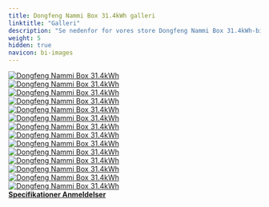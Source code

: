```yaml
---
title: Dongfeng Nammi Box 31.4kWh galleri
linktitle: "Galleri"
description: "Se nedenfor for vores store Dongfeng Nammi Box 31.4kWh-billedgalleri. Klik på billederne for versioner i høj opløsning."
weight: 5
hidden: true
navicon: bi-images
---
```

<!-- markdownlint-disable MD033 -->
<div class="row" id ="my-gallery">
	<div class="pswp-grid-item col-6 col-md-4">
		<a href="https://media.evkx.net/multimedia/models/dongfeng/nammi_box/nammi_box_31.4kwh/details_1.jpg"
data-pswp-src="https://media.evkx.net/multimedia/models/dongfeng/nammi_box/nammi_box_31.4kwh/details_1.jpg"
data-pswp-width="3000"
data-pswp-height="2250" 
target="_blank">
			<img src="https://media.evkx.net/multimedia/models/dongfeng/nammi_box/nammi_box_31.4kwh/details_1_xst.jpg" alt="Dongfeng Nammi Box 31.4kWh" class="img-fluid " />
		</a>
	</div>
	<div class="pswp-grid-item col-6 col-md-4">
		<a href="https://media.evkx.net/multimedia/models/dongfeng/nammi_box/nammi_box_31.4kwh/exterior_1.jpg"
data-pswp-src="https://media.evkx.net/multimedia/models/dongfeng/nammi_box/nammi_box_31.4kwh/exterior_1.jpg"
data-pswp-width="3000"
data-pswp-height="2000" 
target="_blank">
			<img src="https://media.evkx.net/multimedia/models/dongfeng/nammi_box/nammi_box_31.4kwh/exterior_1_xst.jpg" alt="Dongfeng Nammi Box 31.4kWh" class="img-fluid " />
		</a>
	</div>
	<div class="pswp-grid-item col-6 col-md-4">
		<a href="https://media.evkx.net/multimedia/models/dongfeng/nammi_box/nammi_box_31.4kwh/exterior_2.jpg"
data-pswp-src="https://media.evkx.net/multimedia/models/dongfeng/nammi_box/nammi_box_31.4kwh/exterior_2.jpg"
data-pswp-width="3000"
data-pswp-height="2000" 
target="_blank">
			<img src="https://media.evkx.net/multimedia/models/dongfeng/nammi_box/nammi_box_31.4kwh/exterior_2_xst.jpg" alt="Dongfeng Nammi Box 31.4kWh" class="img-fluid " />
		</a>
	</div>
	<div class="pswp-grid-item col-6 col-md-4">
		<a href="https://media.evkx.net/multimedia/models/dongfeng/nammi_box/nammi_box_31.4kwh/exterior_3.jpg"
data-pswp-src="https://media.evkx.net/multimedia/models/dongfeng/nammi_box/nammi_box_31.4kwh/exterior_3.jpg"
data-pswp-width="1920"
data-pswp-height="1083" 
target="_blank">
			<img src="https://media.evkx.net/multimedia/models/dongfeng/nammi_box/nammi_box_31.4kwh/exterior_3_xst.jpg" alt="Dongfeng Nammi Box 31.4kWh" class="img-fluid " />
		</a>
	</div>
	<div class="pswp-grid-item col-6 col-md-4">
		<a href="https://media.evkx.net/multimedia/models/dongfeng/nammi_box/nammi_box_31.4kwh/exterior_4.jpg"
data-pswp-src="https://media.evkx.net/multimedia/models/dongfeng/nammi_box/nammi_box_31.4kwh/exterior_4.jpg"
data-pswp-width="1920"
data-pswp-height="1230" 
target="_blank">
			<img src="https://media.evkx.net/multimedia/models/dongfeng/nammi_box/nammi_box_31.4kwh/exterior_4_xst.jpg" alt="Dongfeng Nammi Box 31.4kWh" class="img-fluid " />
		</a>
	</div>
	<div class="pswp-grid-item col-6 col-md-4">
		<a href="https://media.evkx.net/multimedia/models/dongfeng/nammi_box/nammi_box_31.4kwh/frontseats_1.jpg"
data-pswp-src="https://media.evkx.net/multimedia/models/dongfeng/nammi_box/nammi_box_31.4kwh/frontseats_1.jpg"
data-pswp-width="2600"
data-pswp-height="1459" 
target="_blank">
			<img src="https://media.evkx.net/multimedia/models/dongfeng/nammi_box/nammi_box_31.4kwh/frontseats_1_xst.jpg" alt="Dongfeng Nammi Box 31.4kWh" class="img-fluid " />
		</a>
	</div>
	<div class="pswp-grid-item col-6 col-md-4">
		<a href="https://media.evkx.net/multimedia/models/dongfeng/nammi_box/nammi_box_31.4kwh/frontseats_2.jpg"
data-pswp-src="https://media.evkx.net/multimedia/models/dongfeng/nammi_box/nammi_box_31.4kwh/frontseats_2.jpg"
data-pswp-width="3000"
data-pswp-height="1674" 
target="_blank">
			<img src="https://media.evkx.net/multimedia/models/dongfeng/nammi_box/nammi_box_31.4kwh/frontseats_2_xst.jpg" alt="Dongfeng Nammi Box 31.4kWh" class="img-fluid " />
		</a>
	</div>
	<div class="pswp-grid-item col-6 col-md-4">
		<a href="https://media.evkx.net/multimedia/models/dongfeng/nammi_box/nammi_box_31.4kwh/headlights_1.jpg"
data-pswp-src="https://media.evkx.net/multimedia/models/dongfeng/nammi_box/nammi_box_31.4kwh/headlights_1.jpg"
data-pswp-width="1920"
data-pswp-height="1080" 
target="_blank">
			<img src="https://media.evkx.net/multimedia/models/dongfeng/nammi_box/nammi_box_31.4kwh/headlights_1_xst.jpg" alt="Dongfeng Nammi Box 31.4kWh" class="img-fluid " />
		</a>
	</div>
	<div class="pswp-grid-item col-6 col-md-4">
		<a href="https://media.evkx.net/multimedia/models/dongfeng/nammi_box/nammi_box_31.4kwh/interior_1.jpg"
data-pswp-src="https://media.evkx.net/multimedia/models/dongfeng/nammi_box/nammi_box_31.4kwh/interior_1.jpg"
data-pswp-width="3000"
data-pswp-height="1972" 
target="_blank">
			<img src="https://media.evkx.net/multimedia/models/dongfeng/nammi_box/nammi_box_31.4kwh/interior_1_xst.jpg" alt="Dongfeng Nammi Box 31.4kWh" class="img-fluid " />
		</a>
	</div>
	<div class="pswp-grid-item col-6 col-md-4">
		<a href="https://media.evkx.net/multimedia/models/dongfeng/nammi_box/nammi_box_31.4kwh/interior_2.jpg"
data-pswp-src="https://media.evkx.net/multimedia/models/dongfeng/nammi_box/nammi_box_31.4kwh/interior_2.jpg"
data-pswp-width="3000"
data-pswp-height="2250" 
target="_blank">
			<img src="https://media.evkx.net/multimedia/models/dongfeng/nammi_box/nammi_box_31.4kwh/interior_2_xst.jpg" alt="Dongfeng Nammi Box 31.4kWh" class="img-fluid " />
		</a>
	</div>
	<div class="pswp-grid-item col-6 col-md-4">
		<a href="https://media.evkx.net/multimedia/models/dongfeng/nammi_box/nammi_box_31.4kwh/main_1.jpg"
data-pswp-src="https://media.evkx.net/multimedia/models/dongfeng/nammi_box/nammi_box_31.4kwh/main_1.jpg"
data-pswp-width="3000"
data-pswp-height="2000" 
target="_blank">
			<img src="https://media.evkx.net/multimedia/models/dongfeng/nammi_box/nammi_box_31.4kwh/main_1_xst.jpg" alt="Dongfeng Nammi Box 31.4kWh" class="img-fluid " />
		</a>
	</div>
	<div class="pswp-grid-item col-6 col-md-4">
		<a href="https://media.evkx.net/multimedia/models/dongfeng/nammi_box/nammi_box_31.4kwh/rearlights_1.jpg"
data-pswp-src="https://media.evkx.net/multimedia/models/dongfeng/nammi_box/nammi_box_31.4kwh/rearlights_1.jpg"
data-pswp-width="3000"
data-pswp-height="2250" 
target="_blank">
			<img src="https://media.evkx.net/multimedia/models/dongfeng/nammi_box/nammi_box_31.4kwh/rearlights_1_xst.jpg" alt="Dongfeng Nammi Box 31.4kWh" class="img-fluid " />
		</a>
	</div>
	<div class="pswp-grid-item col-6 col-md-4">
		<a href="https://media.evkx.net/multimedia/models/dongfeng/nammi_box/nammi_box_31.4kwh/screens_1.jpg"
data-pswp-src="https://media.evkx.net/multimedia/models/dongfeng/nammi_box/nammi_box_31.4kwh/screens_1.jpg"
data-pswp-width="3000"
data-pswp-height="2250" 
target="_blank">
			<img src="https://media.evkx.net/multimedia/models/dongfeng/nammi_box/nammi_box_31.4kwh/screens_1_xst.jpg" alt="Dongfeng Nammi Box 31.4kWh" class="img-fluid " />
		</a>
	</div>
	<div class="pswp-grid-item col-6 col-md-4">
		<a href="https://media.evkx.net/multimedia/models/dongfeng/nammi_box/nammi_box_31.4kwh/wheels_1.jpg"
data-pswp-src="https://media.evkx.net/multimedia/models/dongfeng/nammi_box/nammi_box_31.4kwh/wheels_1.jpg"
data-pswp-width="3000"
data-pswp-height="2250" 
target="_blank">
			<img src="https://media.evkx.net/multimedia/models/dongfeng/nammi_box/nammi_box_31.4kwh/wheels_1_xst.jpg" alt="Dongfeng Nammi Box 31.4kWh" class="img-fluid " />
		</a>
	</div>
</div>
<script type="module">
  import PhotoSwipeLightbox from '/js/photoswipe-lightbox.esm.js';
    const lightbox = new PhotoSwipeLightbox({
       gallery: '#my-gallery',
        children: 'a',
        pswpModule: () => import('/js/photoswipe.esm.js')
    });
lightbox.init();
</script>
<div class="mt-3 mb-3">
<a href="../specifications/" class="text-decoration-none text-black">
<strong><i class="bi-arrow-left"></i> Specifikationer </strong>
</a>
<a href="../reviews/" class="text-decoration-none text-black float-end">
<strong>Anmeldelser <i class="bi-arrow-right"></i></strong>
</a>
</div>

